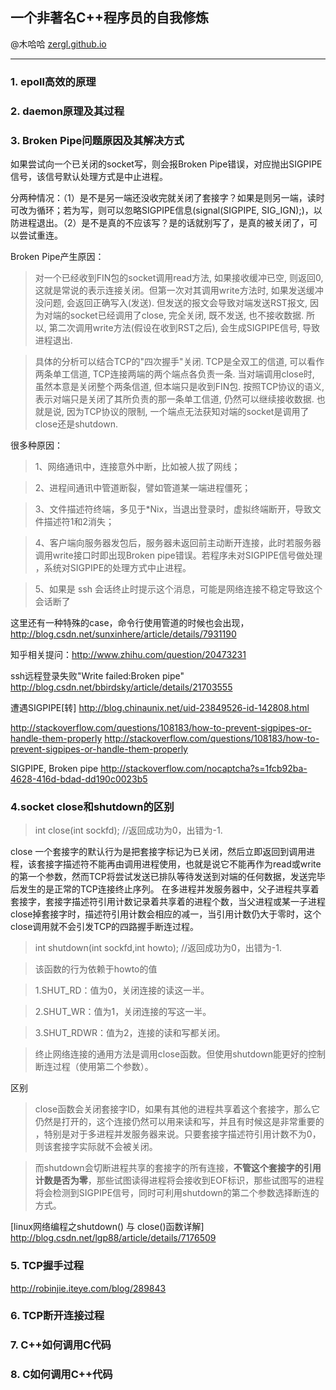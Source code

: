 ## 一个非著名C++程序员的自我修炼

@木哈哈 [zergl.github.io](http://zergl.github.io)

-------------------------------

### 1. epoll高效的原理

### 2. daemon原理及其过程

### 3. Broken Pipe问题原因及其解决方式
如果尝试向一个已关闭的socket写，则会报Broken Pipe错误，对应抛出SIGPIPE信号，该信号默认处理方式是中止进程。

分两种情况：（1）是不是另一端还没收完就关闭了套接字？如果是则另一端，读时可改为循环；若为写，则可以忽略SIGPIPE信息(signal(SIGPIPE, SIG_IGN);)，以防进程退出。（2）是不是真的不应该写？是的话就别写了，是真的被关闭了，可以尝试重连。

Broken Pipe产生原因：

> 对一个已经收到FIN包的socket调用read方法, 如果接收缓冲已空, 则返回0, 
这就是常说的表示连接关闭。但第一次对其调用write方法时, 如果发送缓冲没问题, 
会返回正确写入(发送). 但发送的报文会导致对端发送RST报文, 
因为对端的socket已经调用了close, 完全关闭, 既不发送, 也不接收数据. 所以, 
第二次调用write方法(假设在收到RST之后), 会生成SIGPIPE信号, 导致进程退出.

> 具体的分析可以结合TCP的"四次握手"关闭. TCP是全双工的信道, 可以看作两条单工信道, TCP连接两端的两个端点各负责一条. 当对端调用close时, 虽然本意是关闭整个两条信道, 但本端只是收到FIN包. 按照TCP协议的语义, 表示对端只是关闭了其所负责的那一条单工信道, 仍然可以继续接收数据. 也就是说, 因为TCP协议的限制, 一个端点无法获知对端的socket是调用了close还是shutdown.


很多种原因：

> 1、网络通讯中，连接意外中断，比如被人拔了网线；

> 2、进程间通讯中管道断裂，譬如管道某一端进程僵死；

> 3、文件描述符终端，多见于*Nix，当退出登录时，虚拟终端断开，导致文件描述符1和2消失；

> 4、客户端向服务器发包后，服务器未返回前主动断开连接，此时若服务器调用write接口时即出现Broken pipe错误。若程序未对SIGPIPE信号做处理 ，系统对SIGPIPE的处理方式中止进程。

> 5、如果是 ssh 会话终止时提示这个消息，可能是网络连接不稳定导致这个会话断了


这里还有一种特殊的case，命令行使用管道的时候也会出现，http://blog.csdn.net/sunxinhere/article/details/7931190

知乎相关提问：http://www.zhihu.com/question/20473231

ssh远程登录失败"Write failed:Broken pipe" http://blog.csdn.net/bbirdsky/article/details/21703555

遭遇SIGPIPE[转] http://blog.chinaunix.net/uid-23849526-id-142808.html

http://stackoverflow.com/questions/108183/how-to-prevent-sigpipes-or-handle-them-properly http://stackoverflow.com/questions/108183/how-to-prevent-sigpipes-or-handle-them-properly

SIGPIPE, Broken pipe http://stackoverflow.com/nocaptcha?s=1fcb92ba-4628-416d-bdad-dd190c0023b5

### 4.socket close和shutdown的区别

> int close(int sockfd);     //返回成功为0，出错为-1.

close 一个套接字的默认行为是把套接字标记为已关闭，然后立即返回到调用进程，该套接字描述符不能再由调用进程使用，也就是说它不能再作为read或write的第一个参数，然而TCP将尝试发送已排队等待发送到对端的任何数据，发送完毕后发生的是正常的TCP连接终止序列。
在多进程并发服务器中，父子进程共享着套接字，套接字描述符引用计数记录着共享着的进程个数，当父进程或某一子进程close掉套接字时，描述符引用计数会相应的减一，当引用计数仍大于零时，这个close调用就不会引发TCP的四路握手断连过程。

> int shutdown(int sockfd,int howto);  //返回成功为0，出错为-1.

> 该函数的行为依赖于howto的值

>    1.SHUT_RD：值为0，关闭连接的读这一半。

>    2.SHUT_WR：值为1，关闭连接的写这一半。

>    3.SHUT_RDWR：值为2，连接的读和写都关闭。

>    终止网络连接的通用方法是调用close函数。但使用shutdown能更好的控制断连过程（使用第二个参数）。
  
区别

>    close函数会关闭套接字ID，如果有其他的进程共享着这个套接字，那么它仍然是打开的，这个连接仍然可以用来读和写，并且有时候这是非常重要的 ，特别是对于多进程并发服务器来说。只要套接字描述符引用计数不为0，则该套接字实际就不会被关闭。

>   而shutdown会切断进程共享的套接字的所有连接，<b>不管这个套接字的引用计数是否为零</b>，那些试图读得进程将会接收到EOF标识，那些试图写的进程将会检测到SIGPIPE信号，同时可利用shutdown的第二个参数选择断连的方式。
     
[linux网络编程之shutdown() 与 close()函数详解] http://blog.csdn.net/lgp88/article/details/7176509

### 5. TCP握手过程
http://robinjie.iteye.com/blog/289843

### 6. TCP断开连接过程

### 7. C++如何调用C代码

### 8. C如何调用C++代码


